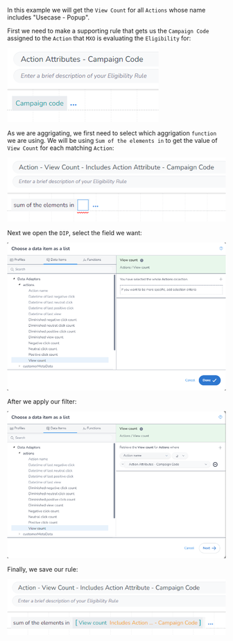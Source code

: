 In this example we will get the `View Count` for all `Actions` whose name includes "Usecase - Popup".

First we need to make a supporting rule that gets us the `Campaign Code` assigned to the `Action` that `MXO` is evaluating the `Eligibility` for:

![alt text](image_1.png)

As we are aggrigating, we first need to select which aggrigation `function` we are using. We will be using `Sum of the elements in` to get the value of `View Count` for each matching `Action`:

![alt text](image_2.png)

Next we open the `DIP`, select the field we want:

![alt text](image_3.png)

After we apply our filter:

![alt text](image_4.png)

Finally, we save our rule:

![alt text](image_5.png)